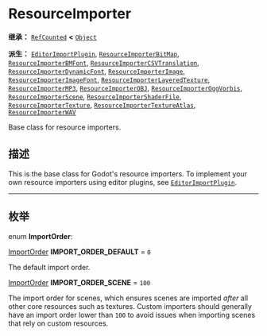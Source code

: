 <!-- ⚠ 请勿编辑本文件 ⚠ -->
<!-- 本文档使用脚本从 WeDot 引擎源码仓库生成。 -->
<!-- 生成脚本：https://github.com/WeDot-Engine/WeDot/tree/4.3/doc/tools/make_md.py； -->
<!-- 原文件：https://github.com/WeDot-Engine/WeDot/tree/4.3/doc/classes/ResourceImporter.xml。 -->

<div id="_class_resourceimporter"></div>

# ResourceImporter

**继承：** [`RefCounted`](class_refcounted.md) **<** [`Object`](class_object.md)

**派生：** [`EditorImportPlugin`](class_editorimportplugin.md), [`ResourceImporterBitMap`](class_resourceimporterbitmap.md), [`ResourceImporterBMFont`](class_resourceimporterbmfont.md), [`ResourceImporterCSVTranslation`](class_resourceimportercsvtranslation.md), [`ResourceImporterDynamicFont`](class_resourceimporterdynamicfont.md), [`ResourceImporterImage`](class_resourceimporterimage.md), [`ResourceImporterImageFont`](class_resourceimporterimagefont.md), [`ResourceImporterLayeredTexture`](class_resourceimporterlayeredtexture.md), [`ResourceImporterMP3`](class_resourceimportermp3.md), [`ResourceImporterOBJ`](class_resourceimporterobj.md), [`ResourceImporterOggVorbis`](class_resourceimporteroggvorbis.md), [`ResourceImporterScene`](class_resourceimporterscene.md), [`ResourceImporterShaderFile`](class_resourceimportershaderfile.md), [`ResourceImporterTexture`](class_resourceimportertexture.md), [`ResourceImporterTextureAtlas`](class_resourceimportertextureatlas.md), [`ResourceImporterWAV`](class_resourceimporterwav.md)

Base class for resource importers.

## 描述

This is the base class for Godot's resource importers. To implement your own resource importers using editor plugins, see [`EditorImportPlugin`](class_editorimportplugin.md).

<!-- rst-class:: classref-section-separator -->

---

## 枚举

<div id="_class_enum_resourceimporter_importorder"></div>

enum **ImportOrder**: <div id="enum_resourceimporter_importorder"></div>

<div id="_class_resourceimporter_constant_import_order_default"></div>

[ImportOrder](#enum_resourceimporter_importorder) **IMPORT_ORDER_DEFAULT** = ``0``

The default import order.

<div id="_class_resourceimporter_constant_import_order_scene"></div>

[ImportOrder](#enum_resourceimporter_importorder) **IMPORT_ORDER_SCENE** = ``100``

The import order for scenes, which ensures scenes are imported *after* all other core resources such as textures. Custom importers should generally have an import order lower than `100` to avoid issues when importing scenes that rely on custom resources.

[^virtual]: 本方法通常需要用户覆盖才能生效。
[^const]: 本方法无副作用，不会修改该实例的任何成员变量。
[^vararg]: 本方法除了能接受在此处描述的参数外，还能够继续接受任意数量的参数。
[^constructor]: 本方法用于构造某个类型。
[^static]: 调用本方法无需实例，可直接使用类名进行调用。
[^operator]: 本方法描述的是使用本类型作为左操作数的有效运算符。
[^bitfield]: 这个值是由下列位标志构成位掩码的整数。
[^void]: 无返回值。
